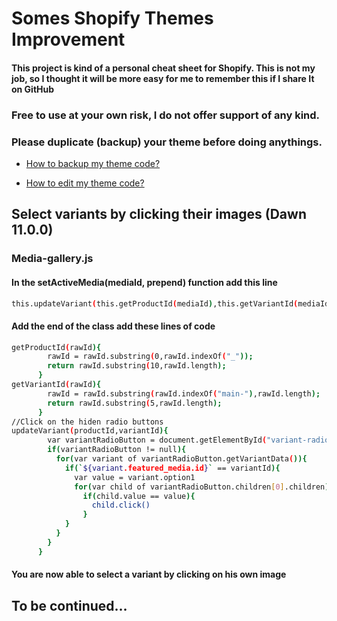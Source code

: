 
# Somes Shopify Themes Improvement


#### This project is kind of a personal cheat sheet for Shopify. This is not my job, so I thought it will be more easy for me to remember this if I share It on GitHub

### Free to use at your own risk, I do not offer support of any kind.

### Please duplicate (backup) your theme before doing anythings.
- [How to backup my theme code?](https://help.shopify.com/en/manual/online-store/themes/managing-themes/duplicating-themes)

- [How to edit my theme code?](https://help.shopify.com/en/manual/online-store/themes/theme-structure/extend/edit-theme-code)

## Select variants by clicking their images (Dawn 11.0.0)

### Media-gallery.js
####  In the setActiveMedia(mediaId, prepend) function add this line
```bash
this.updateVariant(this.getProductId(mediaId),this.getVariantId(mediaId))

```
####  Add the end of the class add these lines of code
```bash
getProductId(rawId){
        rawId = rawId.substring(0,rawId.indexOf("_"));
        return rawId.substring(10,rawId.length);
      }
getVariantId(rawId){
        rawId = rawId.substring(rawId.indexOf("main-"),rawId.length);
        return rawId.substring(5,rawId.length);
      }
//Click on the hiden radio buttons       
updateVariant(productId,variantId){
        var variantRadioButton = document.getElementById("variant-radios-template--"+productId+"__main");
        if(variantRadioButton != null){
          for(var variant of variantRadioButton.getVariantData()){
            if(`${variant.featured_media.id}` == variantId){
              var value = variant.option1
              for(var child of variantRadioButton.children[0].children)
                if(child.value == value){
                  child.click()
                }
            }
          }
        }
      }
```

#### You are now able to select a variant by clicking on his own image
## To be continued...
